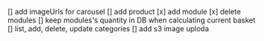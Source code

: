 [] add imageUrls for carousel
[] add product
[x] add module
[x] delete modules
[] keep modules's quantity in DB when calculating current basket
[] list, add, delete, update categories
[] add s3 image uploda
